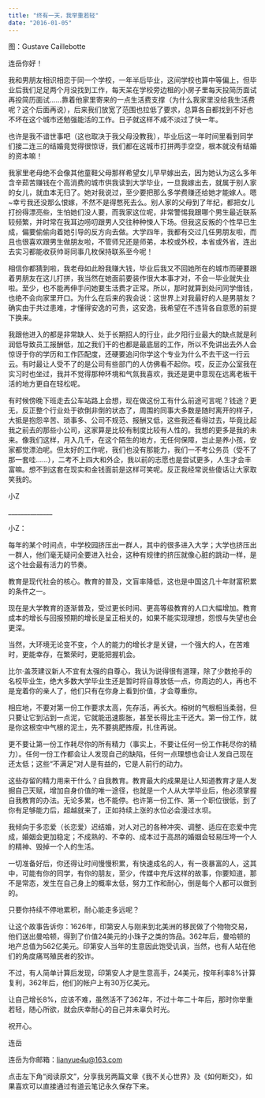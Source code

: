 ```yaml
---
title: "终有一天，我举重若轻"
date: "2016-01-05"
---
```


图：Gustave Caillebotte

连岳你好！

我和男朋友相识相恋于同一个学校，一年半后毕业，这间学校也算中等偏上，但毕业后我们足足两个月没找到工作，每天呆在学校旁边租的小房子里每天投简历面试再投简历面试……靠着他家里寄来的一点生活费支撑（为什么我家里没给我生活费呢？这个后面再说），后来我们放宽了范围也拉低了要求，总算各自都找到不好也不坏在这个城市还勉强能活的工作。日子就这样不咸不淡过了快一年。

也许是我不谙世事吧（这也取决于我父母没教我），毕业后这一年时间里看到同学们接二连三的结婚竟觉得很惊讶，我们都在这城市打拼两手空空，根本就没有结婚的资本嘛！

我家里老母绝不会像其他童鞋父母那样希望女儿早早嫁出去，因为她认为这么多年含辛茹苦赚钱在个高消费的城市供我读到大学毕业，一旦我嫁出去，就属于别人家的女儿，就血本无归了。她对我说过，至少要把那么多学费赚还给她才能嫁人。嗯~幸亏我还没那么恨嫁，不然不是得憋死去么。别人家的父母到了年纪，都把女儿打扮得漂亮些，生怕她们没人要，而我家这位呢，非常警惕我跟哪个男生最近联系较频繁，并时常在我耳边唠叨跟男人交往种种悚人下场。但我这反叛的个性早已生成，偏要偷偷向着她引导的反方向去做。大学四年，我都有交过几任男朋友啦，而且也很喜欢跟男生做朋友啦，不管师兄还是师弟，本校或外校，本省或外省，连出去实习都能收获帅哥同事几枚保持联系至今呢！

相信你都猜到啦，我老母如此盼我赚大钱，毕业后我又不回她所在的城市而硬要跟着男朋友在这儿打拼，我当然在她面前要装作很大本事才对，不会一毕业就失业啦。至少，也不能再伸手问她要生活费才正常。所以，那时就算到处问同学借钱，也绝不会向家里开口。为什么在后来的我会说：这世界上对我最好的人是男朋友？确实由于共过患难，才懂得安逸的可贵，这安逸，我希望在不违背各自意愿的前提下换来。

我跟他进入的都是非常缺人、处于长期招人的行业，此夕阳行业最大的缺点就是利润低导致员工报酬低，加之我们干的也都是最底层的工作，所以不免讲出去外人会惊讶于你的学历和工作匹配度，还硬要追问你学这个专业为什么不去干这一行云云。有时最让人受不了的是公司有些部门的人仿佛看不起你。哎，反正办公室我在实习时也坐过，我并不觉得那种环境和气氛我喜欢，我还是更中意现在远离老板干活的地方更自在轻松呢。

有时候傍晚下班走去公车站路上会想，现在做这份工有什么前途可言呢？钱途？更无，反正整个行业处于欲倒非倒的状态了，周围的同事大多数是随时离开的样子，大抵是抱怨辛苦、琐事多、公司不规范、报酬又低，这些我还看得过去，毕竟比起我之前去的那些小公司，这家算是比较有制度比较有人性的。我想的更多是我的未来。像我们这样，月入几千，在这个陌生的地方，无任何保障，岂止是养小孩，安家都觉漂泊呢。但太好的工作呢，我们也没有那能力，我们一不考公务员（受不了那一套哇……），二考不上四大和外企，我以前的志愿也是尝试更多，人生才会丰富嘛。想不到这套在现实和金钱面前是这样可笑呢。反正我经常说些傻话让大家取笑我的。

小Z

\_\_\_\_\_\_\_\_\_\_\_\_\_\_

小Z：

每年的某个时间点，中学校园挤压出一群人，其中的很多进入大学；大学也挤压出一群人，他们毫无疑问全要进入社会，这种有规律的挤压就像心脏的跳动一样，是这个社会最有活力的节奏。

教育是现代社会的核心。教育的普及，文盲率降低，这也是中国这几十年财富积累的条件之一。

现在是大学教育的逐渐普及，受过更长时间、更高等级教育的人口大幅增加。教育成本的增长与回报预期的增长是呈正相关的，如果不能实现理想，怨恨与失望也会更深。

当然，大环境无论变不变，个人的能力的增长才是关键，一个强大的人，在苦难时，更能幸存，在繁荣时，更能把握机会。

比尔·盖茨建议新人不宜有太强的自尊心，我认为说得很有道理，除了少数抢手的名校毕业生，绝大多数大学毕业生还是暂时将自尊放低一点，你周边的人，再也不是宠着你的亲人了，他们只有在你身上看到价值，才会尊重你。

相应地，不要对第一份工作要求太高，先存活，再长大。榕树的气根相当柔弱，但只要让它到沾到一点泥，它就能迅速膨胀，甚至长得比主干还大。第一份工作，就是你这根空中气根的泥土，先不要挑肥拣瘦，扎住再说。

更不要让第一份工作耗尽你的所有精力（事实上，不要让任何一份工作耗尽你的精力）。任何一份工作都会让人发现自己的缺陷，任何一点理想也会让人发自己现在还太低；这些“不满足”对人是有益的，它是人前行的动力。

这些存留的精力用来干什么？自我教育。教育最大的成果是让人知道教育才是人发掘自己天赋，增加自身价值的唯一途径，也就是一个人从大学毕业后，他必须掌握自我教育的办法。无论多累，也不能停。也许第一份工作、第一个职位很低，到了你有足够能力后，超越就来了，正如持续上涨的水位必会漫过水坝。

我倾向于多恋爱（长恋爱）迟结婚，对人对己的各种冲突、调整、适应在恋爱中完成，婚姻会更加稳定；不成熟的、不幸的、成本过于高昂的婚姻会轻易压垮一个人的精神、毁掉一个人的生活。

一切准备好后，你还得让时间慢慢积累，有快速成名的人，有一夜暴富的人，这其中，可能有你的同学，有你的朋友，至少，传媒中充斥这样的故事，你要知道，那不是常态，发生在自己身上的概率太低，努力工作和耐心，倒是每个人都可以做到的。

只要你持续不停地累积，耐心能走多远呢？

让这个故事告诉你：1626年，印第安人与刚来到北美洲的移民做了个物物交易，他们送出曼哈顿，得到了价值24美元的小珠子之类的饰品。362年后，曼哈顿的地产总值为562亿美元。印第安人当年的生意因此饱受讥讽，当然，也有人站在他们的角度痛骂殖民者的狡诈。

不过，有人简单计算后发现，印第安人才是生意高手，24美元，按年利率8%计算复利，362年后，他们的帐户上有30万亿美元。

让自己增长8%，应该不难，虽然活不了362年，不过十年二十年后，那时你举重若轻，随心所欲，就会庆幸耐心的自己并未辜负时光。

祝开心。

连岳

连岳为你邮箱：lianyue4u@163.com

点击左下角“阅读原文”，分享我另两篇文章《我不关心世界》及《如何断交》，如果喜欢可以直接通过有道云笔记永久保存下来。
